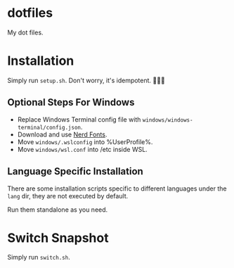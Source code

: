 # dotfiles

My dot files.

# Installation

Simply run `setup.sh`. Don't worry, it's idempotent. :tada::tada::tada:

## Optional Steps For Windows

- Replace Windows Terminal config file with `windows/windows-terminal/config.json`.
- Download and use [Nerd Fonts](https://www.nerdfonts.com/font-downloads).
- Move `windows/.wslconfig` into %UserProfile%.
- Move `windows/wsl.conf` into /etc inside WSL.

## Language Specific Installation

There are some installation scripts specific to different languages under the `lang` dir, they are not executed by default.

Run them standalone as you need.

# Switch Snapshot

Simply run `switch.sh`.
